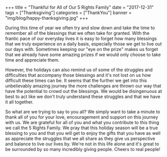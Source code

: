 +++
title = "Thankful for All of Our 5 Rights Family"
date = "2017-12-31"
tags = ["Thanksgiving"]
categories = ["ThankYou"]
banner = "img/blog/happy-thanksgiving.jpg"
+++

During this time of year we often try and slow down and take the time to remember all of the blessings that we often take for granted. With the frantic pace of our everyday lives it is easy to forget how many blessings that we truly experience on a daily basis, especially those we get to live out our days with. Sometimes keeping our "eye on the prize" makes us forget that we already have some amazing prizes if we would only choose to take time and appreciate them.

However, the holidays can also remind us of some of the struggles and difficulties that accompany those blessings and it's not lost on us how difficult these times can be. It seems that the further we get into this unbelievably amazing journey the more challenges are thrown our way that have the potential to crowd out the blessings. We would be disingenuous at best to act like we don't truly understand these struggles and that we have it all together.

So what are we trying to say to you all? We simply want to take a minute to thank all of you for your love, encouragement and support on this journey with us. We are grateful for all of you and what you contribute to this thing we call the 5 Rights Family. We pray that this holiday season will be a true blessing to you and that you will get to enjoy the gifts that you have as well as appreciate the struggles that we all share as they give us perspective and balance to live our lives by. We're not in this life alone and it's great to be surrounded by so many incredibly giving people. Cheers to real people!
